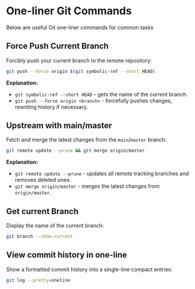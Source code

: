 # One-liner Git Commands

Below are useful Git one-liner commands for common tasks

## Force Push Current Branch

Forcibly push your current branch to the remote repository:

```bash
git push --force origin $(git symbolic-ref --short HEAD)
```

**Explanation:**

- `git symbolic-ref --short HEAD` - gets the name of the current branch.
- `git push --force origin <branch>` - forcefully pushes changes, rewriting history if necessary.

## Upstream with main/master

Fetch and merge the latest changes from the `main`/`master` branch:

```bash
git remote update --prune && git merge origin/master
```

**Explanation:**

- `git remote update --prune` - updates all remote tracking branches and removes deleted ones.
- `git merge origin/master` - merges the latest changes from `origin/master`.

## Get current Branch

Display the name of the current branch:

```bash
git branch --show-current
```

## View commit history in one-line

Show a formatted commit history into a single-line compact entries: 

```bash
git log --pretty=oneline
```
